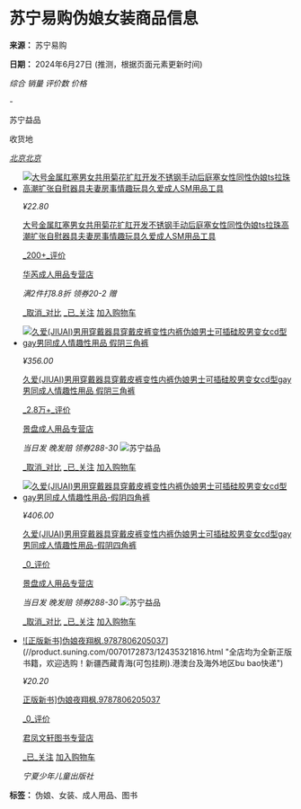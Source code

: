 # 苏宁易购伪娘女装商品信息

**来源：** 苏宁易购

**日期：** 2024年6月27日 (推测，根据页面元素更新时间)

_综合_ _销量_ _评价数_ _价格_

_\-_

苏宁益品

收货地 

[_北京北京_](###)

-   [![大号金属肛塞男女共用菊花扩肛开发不锈钢手动后庭塞女性同性伪娘ts拉珠高潮扩张自慰器具夫妻房事情趣玩具久爱成人SM用品工具](//imgservice4.suning.cn/uimg1/b2c/image/aM_qWuu_FpD7yDieDVV-XQ.jpg_400w_400h_4e)](//product.suning.com/0071083168/12358485102.html "全金属肛塞，光滑易入，小号7*2.8CM中号长8.2*3.4CM大号9.5*4CM")
    
    _¥_22_.80_
    
    [大号金属肛塞男女共用菊花扩肛开发不锈钢手动后庭塞女性同性伪娘ts拉珠高潮扩张自慰器具夫妻房事情趣玩具久爱成人SM用品工具](//product.suning.com/0071083168/12358485102.html)
    
    [_200+_评价](//product.suning.com/0071083168/12358485102.html#pro_detail_tab)
    
    [华芮成人用品专营店](//huarui.suning.com?pcode=12358485102 "华芮成人用品专营店")
    
    _满2件打8.8折_ _领券20-2_ _赠_
    
    [_取消_对比](javascript:void\(0\);) [_已_关注](javascript:void\(0\);) [加入购物车](javascript:snSearch.carShopProduct.addMiniShoppingCart\('000000012358485102',12358485102,'0071083168',''\);)
    
-   [![久爱(JIUAI)男用穿戴器具穿戴皮裤变性内裤伪娘男士可插硅胶男变女cd型gay男同成人情趣性用品 假阴三角裤](//imgservice2.suning.cn/uimg1/b2c/image/nW4GF8-XTyrdNLzg3AU-jQ.jpg_400w_400h_4e)](//product.suning.com/0071150640/11935278265.html "体验一把做女人的感觉。")
    
    _¥_356_.00_
    
    [久爱(JIUAI)男用穿戴器具穿戴皮裤变性内裤伪娘男士可插硅胶男变女cd型gay男同成人情趣性用品 假阴三角裤](//product.suning.com/0071150640/11935278265.html)
    
    [_2.8万+_评价](//product.suning.com/0071150640/11935278265.html#pro_detail_tab)
    
    [景盘成人用品专营店](//jingpanchengren.suning.com?pcode=11935278265 "景盘成人用品专营店")
    
    _当日发_ _晚发赔_ _领券288-30_ ![苏宁益品](https://image.suning.cn/uimg/MLS/label/328686426808176891658400.jpg)
    
    [_取消_对比](javascript:void\(0\);) [_已_关注](javascript:void\(0\);) [加入购物车](javascript:snSearch.carShopProduct.addMiniShoppingCart\('000000011935278265',11935278265,'0071150640',''\);)
    
-   [![久爱(JIUAI)男用穿戴器具穿戴皮裤变性内裤伪娘男士可插硅胶男变女cd型gay男同成人情趣性用品-假阴四角裤](//imgservice3.suning.cn/uimg1/b2c/image/MVr7K8JMKxrQQOvmc8Ns2A.jpg_400w_400h_4e)](//product.suning.com/0071150640/11935282245.html "伪娘变装内裤 变装假阴裤，体验一把做女人的感觉。")
    
    _¥_406_.00_
    
    [久爱(JIUAI)男用穿戴器具穿戴皮裤变性内裤伪娘男士可插硅胶男变女cd型gay男同成人情趣性用品-假阴四角裤](//product.suning.com/0071150640/11935282245.html)
    
    [_0_评价](//product.suning.com/0071150640/11935282245.html#pro_detail_tab)
    
    [景盘成人用品专营店](//jingpanchengren.suning.com?pcode=11935282245 "景盘成人用品专营店")
    
    _当日发_ _晚发赔_ _领券288-30_ ![苏宁益品](https://image.suning.cn/uimg/MLS/label/328686426808176891658400.jpg)
    
    [_取消_对比](javascript:void\(0\);) [_已_关注](javascript:void\(0\);) [加入购物车](javascript:snSearch.carShopProduct.addMiniShoppingCart\('000000011935282245',11935282245,'0071150640',''\);)
    
-   [![正版新书]伪娘夜翔枫.9787806205037](//imgservice1.suning.cn/uimg1/b2c/image/u6BSRbvEn0ST5uXx1y_VLg.png_400w_400h_4e)](//product.suning.com/0070172873/12435321816.html "全店均为全新正版书籍，欢迎选购！新疆西藏青海(可包挂刷).港澳台及海外地区bu bao快递")
    
    _¥_20_.20_
    
    [正版新书\]伪娘夜翔枫.9787806205037](//product.suning.com/0070172873/12435321816.html)
    
    [_0_评价](//product.suning.com/0070172873/12435321816.html#pro_detail_tab)
    
    [君凤文轩图书专营店](//jfwxtszyd.suning.com?pcode=12435321816 "君凤文轩图书专营店")
    
    [_已_关注](javascript:void\(0\);) [加入购物车](javascript:snSearch.carShopProduct.addMiniShoppingCart\('000000012435321816',12435321816,'0070172873'\);)
    
    _宁夏少年儿童出版社_

**标签：** 伪娘、女装、成人用品、图书
